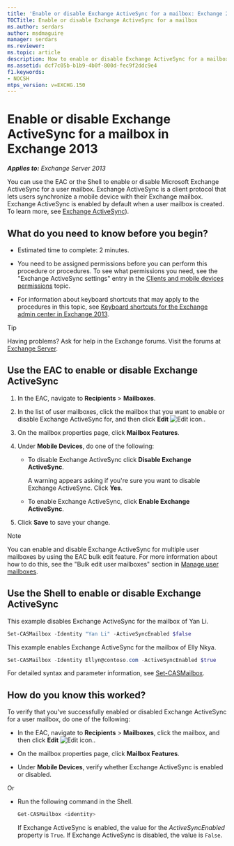```yaml
---
title: 'Enable or disable Exchange ActiveSync for a mailbox: Exchange 2013 Help'
TOCTitle: Enable or disable Exchange ActiveSync for a mailbox
ms.author: serdars
author: msdmaguire
manager: serdars
ms.reviewer:
ms.topic: article
description: How to enable or disable Exchange ActiveSync for a mailbox in Exchange Server
ms.assetid: dcf7c05b-b1b9-4b0f-800d-fec9f2ddc9e4
f1.keywords:
- NOCSH
mtps_version: v=EXCHG.150
---
```


# Enable or disable Exchange ActiveSync for a mailbox in Exchange 2013

_**Applies to:** Exchange Server 2013_

You can use the EAC or the Shell to enable or disable Microsoft Exchange ActiveSync for a user mailbox. Exchange ActiveSync is a client protocol that lets users synchronize a mobile device with their Exchange mailbox. Exchange ActiveSync is enabled by default when a user mailbox is created. To learn more, see [Exchange ActiveSync](exchange-activesync-exchange-2013-help.md)).

## What do you need to know before you begin?

- Estimated time to complete: 2 minutes.

- You need to be assigned permissions before you can perform this procedure or procedures. To see what permissions you need, see the "Exchange ActiveSync settings" entry in the [Clients and mobile devices permissions](clients-and-mobile-devices-permissions-exchange-2013-help.md) topic.

- For information about keyboard shortcuts that may apply to the procedures in this topic, see [Keyboard shortcuts for the Exchange admin center in Exchange 2013](keyboard-shortcuts-in-the-exchange-admin-center-2013-help.md).

> [!TIP]
> Having problems? Ask for help in the Exchange forums. Visit the forums at [Exchange Server](https://social.technet.microsoft.com/forums/office/home?category=exchangeserver).

## Use the EAC to enable or disable Exchange ActiveSync

1. In the EAC, navigate to **Recipients** \> **Mailboxes**.

2. In the list of user mailboxes, click the mailbox that you want to enable or disable Exchange ActiveSync for, and then click **Edit** ![Edit icon.](images/ITPro_EAC_EditIcon.gif).

3. On the mailbox properties page, click **Mailbox Features**.

4. Under **Mobile Devices**, do one of the following:

   - To disable Exchange ActiveSync click **Disable Exchange ActiveSync**.

     A warning appears asking if you're sure you want to disable Exchange ActiveSync. Click **Yes**.

   - To enable Exchange ActiveSync, click **Enable Exchange ActiveSync**.

5. Click **Save** to save your change.

> [!NOTE]
> You can enable and disable Exchange ActiveSync for multiple user mailboxes by using the EAC bulk edit feature. For more information about how to do this, see the "Bulk edit user mailboxes" section in [Manage user mailboxes](manage-user-mailboxes-exchange-2013-help.md).

## Use the Shell to enable or disable Exchange ActiveSync

This example disables Exchange ActiveSync for the mailbox of Yan Li.

```powershell
Set-CASMailbox -Identity "Yan Li" -ActiveSyncEnabled $false
```

This example enables Exchange ActiveSync for the mailbox of Elly Nkya.

```powershell
Set-CASMailbox -Identity Ellyn@contoso.com -ActiveSyncEnabled $true
```

For detailed syntax and parameter information, see [Set-CASMailbox](/powershell/module/exchange/set-casmailbox).

## How do you know this worked?

To verify that you've successfully enabled or disabled Exchange ActiveSync for a user mailbox, do one of the following:

- In the EAC, navigate to **Recipients** \> **Mailboxes**, click the mailbox, and then click **Edit** ![Edit icon.](images/ITPro_EAC_EditIcon.gif).

- On the mailbox properties page, click **Mailbox Features**.

- Under **Mobile Devices**, verify whether Exchange ActiveSync is enabled or disabled.

Or

- Run the following command in the Shell.

  ```powershell
  Get-CASMailbox <identity>
  ```

    If Exchange ActiveSync is enabled, the value for the _ActiveSyncEnabled_ property is `True`. If Exchange ActiveSync is disabled, the value is `False`.